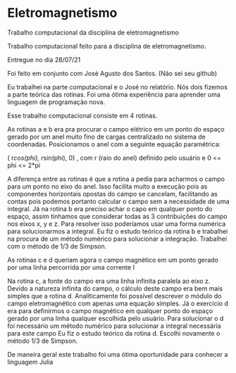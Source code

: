 # Eletromagnetismo
Trabalho computacional da disciplina de eletromagnetismo

Trabalho computacional feito para a disciplina de eletromagnetismo.

Entregue no dia 28/07/21

Foi feito em conjunto com José Agusto dos Santos. (Não sei seu github)

Eu trabalhei na parte computacional e o José no relatório. Nós dois fizemos a parte teórica das rotinas. Foi uma ótima experiência para aprender uma linguagem de programação nova.

Esse trabalho computacional consiste em 4 rotinas. 

As rotinas a e b era pra procurar o campo elétrico em um ponto do espaço gerado por um anel muito fino de cargas centralizado no sistema de coordenadas. 
Posicionamos o anel com a seguinte equação paramétrica:

( r*cos(phi), r*sin(phi), 0) , com r (raio do anel) definido pelo usuário e 0 <= phi <= 2*pi

A diferença entre as rotinas é que a rotina a pedia para acharmos o campo para um ponto no eixo do anel. Isso facilita muito a execução pois as componentes horizontais opostas 
do campo se cancelam, facilitando as contas pois podemos portanto calcular o campo sem a necessidade de uma integral. Já na rotina b era preciso achar o capo em qualquer ponto do 
espaço, assim tinhamos que considerar todas as 3 contribuições do campo nos eixos x, y e z. Para resolver isso poderíamos usar uma forma numérica para solucionarmos a integral.
Eu fiz o estudo teórico da rotina b e trabalhei na procura de um método numérico para solucionar a integração. Trabalhei com o método de 1/3 de Simpson.

As rotinas c e d queriam agora o campo magnético em um ponto gerado por uma linha percorrida por uma corrente I

Na rotina c, a fonte do campo era uma linha infinita paralela ao eixo z. Devido a natureza infinita do campo, o cálculo deste campo era bem mais simples que a rotina d. Analíticamente
foi possível descrever o módulo do campo eletromagnético com apenas uma equação simples. Já o exercício d era para definirmos o campo magnético em qualquer ponto do espaço gerado por
uma linha qualquer escolhida pelo usuário. Para solucionar o d foi necessário um método numérico para solucionar a integral necessária para este campo
Eu fiz o estudo teórico da rotina d. Escolhi novamente o método 1/3 de Simpson.

De maneira geral este trabalho foi uma ótima oportunidade para conhecer a linguagem Julia
